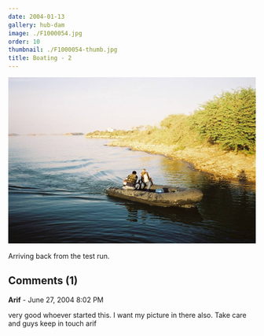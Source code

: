 ```yaml
---
date: 2004-01-13
gallery: hub-dam
image: ./F1000054.jpg
order: 10
thumbnail: ./F1000054-thumb.jpg
title: Boating - 2
---
```


![Boating - 2](./F1000054.jpg)

Arriving back from the test run.

<div id="comments">

## Comments (1)

<div id="comment">

**Arif** - June 27, 2004  8:02 PM

very good whoever started this. I want my picture in there also. Take care and guys keep in touch
arif

</div>

</div>